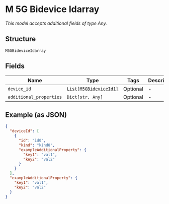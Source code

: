 
# M 5G Bidevice Idarray

*This model accepts additional fields of type Any.*

## Structure

`M5GBideviceIdarray`

## Fields

| Name | Type | Tags | Description |
|  --- | --- | --- | --- |
| `device_id` | [`List[M5GBideviceId1]`](../../doc/models/m-5g-bidevice-id-1.md) | Optional | - |
| `additional_properties` | `Dict[str, Any]` | Optional | - |

## Example (as JSON)

```json
{
  "deviceId": [
    {
      "id": "id0",
      "kind": "kind8",
      "exampleAdditionalProperty": {
        "key1": "val1",
        "key2": "val2"
      }
    }
  ],
  "exampleAdditionalProperty": {
    "key1": "val1",
    "key2": "val2"
  }
}
```

